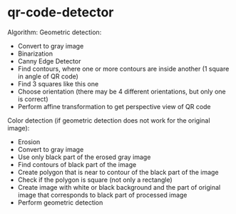 # qr-code-detector

Algorithm:
Geometric detection:
- Convert to gray image
- Binarization
- Canny Edge Detector
- Find contours, where one or more contours are inside another (1 square in angle of QR code)
- Find 3 squares like this one
- Choose orientation (there may be 4 different orientations, but only one is correct)
- Perform affine transformation to get perspective view of QR code

Color detection (if geometric detection does not work for the original image):
- Erosion
- Convert to gray image
- Use only black part of the erosed gray image
- Find contours of black part of the image
- Create polygon that is near to contour of the black part of the image
- Check if the polygon is square (not only a rectangle)
- Create image with white or black background and the part of original image that corresponds to 
  black part of processed image
- Perform geometric detection
